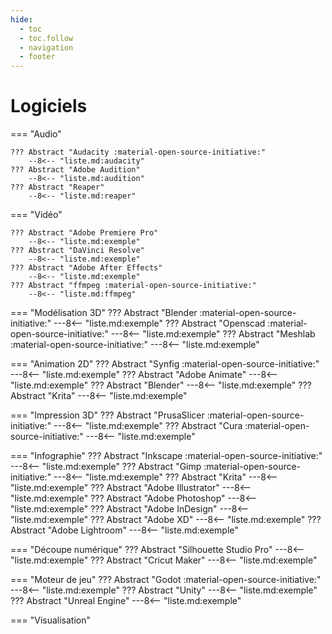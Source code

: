 ```yaml
---
hide:
  - toc
  - toc.follow
  - navigation
  - footer
---
```


<style>
  .md-content__button {
    display: none;
  }
</style>

# Logiciels

=== "Audio"

    ??? Abstract "Audacity :material-open-source-initiative:"
        --8<-- "liste.md:audacity"
    ??? Abstract "Adobe Audition"
        --8<-- "liste.md:audition"
    ??? Abstract "Reaper"
        --8<-- "liste.md:reaper"

=== "Vidéo"

    ??? Abstract "Adobe Premiere Pro"
        --8<-- "liste.md:exemple"
    ??? Abstract "DaVinci Resolve"
        --8<-- "liste.md:exemple"
    ??? Abstract "Adobe After Effects"
        --8<-- "liste.md:exemple"
    ??? Abstract "ffmpeg :material-open-source-initiative:" 
        --8<-- "liste.md:ffmpeg"

=== "Modélisation 3D"
    ??? Abstract "Blender :material-open-source-initiative:"
        ---8<-- "liste.md:exemple"
    ??? Abstract "Openscad :material-open-source-initiative:"
        ---8<-- "liste.md:exemple"
    ??? Abstract "Meshlab :material-open-source-initiative:"
        ---8<-- "liste.md:exemple"

=== "Animation 2D"
    ??? Abstract "Synfig :material-open-source-initiative:"
        ---8<-- "liste.md:exemple"
    ??? Abstract "Adobe Animate"
        ---8<-- "liste.md:exemple"
    ??? Abstract "Blender"
        ---8<-- "liste.md:exemple"
    ??? Abstract "Krita"
        ---8<-- "liste.md:exemple"

=== "Impression 3D"
    ??? Abstract "PrusaSlicer :material-open-source-initiative:"
        ---8<-- "liste.md:exemple"
    ??? Abstract "Cura :material-open-source-initiative:"
        ---8<-- "liste.md:exemple"

=== "Infographie"
    ??? Abstract "Inkscape :material-open-source-initiative:"
        ---8<-- "liste.md:exemple"
    ??? Abstract "Gimp :material-open-source-initiative:"
        ---8<-- "liste.md:exemple"
    ??? Abstract "Krita"
        ---8<-- "liste.md:exemple"
    ??? Abstract "Adobe Illustrator"
        ---8<-- "liste.md:exemple"
    ??? Abstract "Adobe Photoshop"
        ---8<-- "liste.md:exemple"
    ??? Abstract "Adobe InDesign"
        ---8<-- "liste.md:exemple"
    ??? Abstract "Adobe XD"
        ---8<-- "liste.md:exemple"
    ??? Abstract "Adobe Lightroom"
        ---8<-- "liste.md:exemple"

=== "Découpe numérique"
    ??? Abstract "Silhouette Studio Pro"
        ---8<-- "liste.md:exemple"
    ??? Abstract "Cricut Maker"
        ---8<-- "liste.md:exemple"

=== "Moteur de jeu"
    ??? Abstract "Godot :material-open-source-initiative:"
        ---8<-- "liste.md:exemple"
    ??? Abstract "Unity"
        ---8<-- "liste.md:exemple"
    ??? Abstract "Unreal Engine"
        ---8<-- "liste.md:exemple"

=== "Visualisation"

<!--  
 {{ read_csv('docs/logiciels/logiciels.csv') }}
 -->


